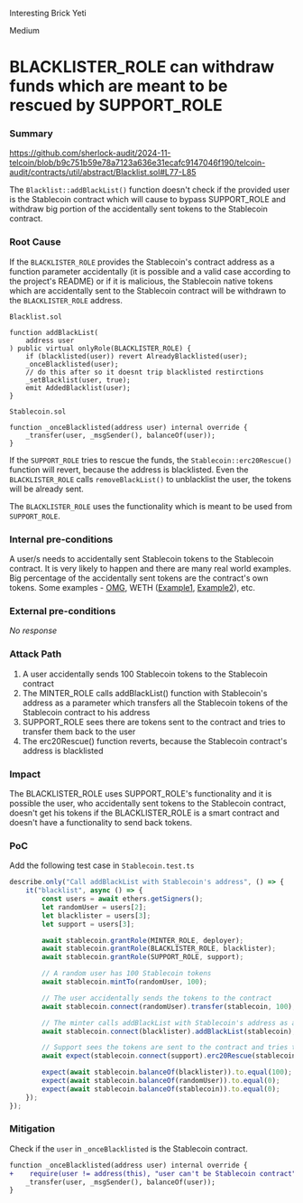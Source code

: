 Interesting Brick Yeti

Medium

# BLACKLISTER_ROLE can withdraw funds which are meant to be rescued by SUPPORT_ROLE

### Summary

https://github.com/sherlock-audit/2024-11-telcoin/blob/b9c751b59e78a7123a636e31ecafc9147046f190/telcoin-audit/contracts/util/abstract/Blacklist.sol#L77-L85

The `Blacklist::addBlackList()` function doesn't check if the provided user is the Stablecoin contract which will cause to bypass SUPPORT_ROLE and withdraw big portion of the accidentally sent tokens to the Stablecoin contract.

### Root Cause

If the `BLACKLISTER_ROLE` provides the Stablecoin's contract address as a function parameter accidentally (it is possible and a valid case according to the project's README) or if it is malicious, the Stablecoin native tokens which are accidentally sent to the Stablecoin contract will be withdrawn to the `BLACKLISTER_ROLE` address.

```solidity
Blacklist.sol

function addBlackList(
    address user
) public virtual onlyRole(BLACKLISTER_ROLE) {
    if (blacklisted(user)) revert AlreadyBlacklisted(user);
    _onceBlacklisted(user);
    // do this after so it doesnt trip blacklisted restirctions
    _setBlacklist(user, true);
    emit AddedBlacklist(user);
}
```

```solidity
Stablecoin.sol

function _onceBlacklisted(address user) internal override {
    _transfer(user, _msgSender(), balanceOf(user));
}
```

If the `SUPPORT_ROLE` tries to rescue the funds, the `Stablecoin::erc20Rescue()` function will revert, because the address is blacklisted. Even the `BLACKLISTER_ROLE` calls `removeBlackList()` to unblacklist the user, the tokens will be already sent.

The `BLACKLISTER_ROLE` uses the functionality which is meant to be used from `SUPPORT_ROLE`.

### Internal pre-conditions

A user/s needs to accidentally sent Stablecoin tokens to the Stablecoin contract. It is very likely to happen and there are many real world examples.
Big percentage of the accidentally sent tokens are the contract's own tokens. Some examples - [OMG](https://etherscan.io/address/0xd26114cd6ee289accf82350c8d8487fedb8a0c07), WETH ([Example1](https://etherscan.io/tx/0x96a7155b44b77c173e7c534ae1ceca536ba2ce534012ff844cf8c1737bc54921), [Example2](https://etherscan.io/tx/0x049cd0e7114d1559d6fa854166a0300efc14df01fcf26a4b1ff69771f8da897f)), etc.

### External pre-conditions

_No response_

### Attack Path

1. A user accidentally sends 100 Stablecoin tokens to the Stablecoin contract
2. The MINTER_ROLE calls addBlackList() function with Stablecoin's address as a parameter which transfers all the Stablecoin tokens of the Stablecoin contract to his address
3. SUPPORT_ROLE sees there are tokens sent to the contract and tries to transfer them back to the user
4. The erc20Rescue() function reverts, because the Stablecoin contract's address is blacklisted

### Impact

The BLACKLISTER_ROLE uses SUPPORT_ROLE's functionality and it is possible the user, who accidentally sent tokens to the Stablecoin contract, doesn't get his tokens if the BLACKLISTER_ROLE is a smart contract and doesn't have a functionality to send back tokens.

### PoC

Add the following test case in `Stablecoin.test.ts`

```typescript
describe.only("Call addBlackList with Stablecoin's address", () => {
    it("blacklist", async () => {
        const users = await ethers.getSigners();
        let randomUser = users[2];
        let blacklister = users[3];
        let support = users[3];

        await stablecoin.grantRole(MINTER_ROLE, deployer);
        await stablecoin.grantRole(BLACKLISTER_ROLE, blacklister);
        await stablecoin.grantRole(SUPPORT_ROLE, support);

        // A random user has 100 Stablecoin tokens
        await stablecoin.mintTo(randomUser, 100);

        // The user accidentally sends the tokens to the contract
        await stablecoin.connect(randomUser).transfer(stablecoin, 100);

        // The minter calls addBlackList with Stablecoin's address as a user which transfers all the Stablecoin tokens to his address
        await stablecoin.connect(blacklister).addBlackList(stablecoin);

        // Support sees the tokens are sent to the contract and tries to transfer them back to the user
        await expect(stablecoin.connect(support).erc20Rescue(stablecoin, randomUser, 100)).to.be.reverted;

        expect(await stablecoin.balanceOf(blacklister)).to.equal(100);
        expect(await stablecoin.balanceOf(randomUser)).to.equal(0);
        expect(await stablecoin.balanceOf(stablecoin)).to.equal(0);
    });
});
```

### Mitigation

Check if the `user` in `_onceBlacklisted` is the Stablecoin contract.

```diff
function _onceBlacklisted(address user) internal override {
+    require(user != address(this), "user can't be Stablecoin contract");
    _transfer(user, _msgSender(), balanceOf(user));
}
```